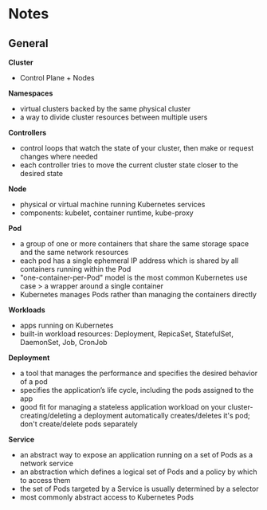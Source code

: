 # Notes

## General
**Cluster**
- Control Plane + Nodes

**Namespaces**
- virtual clusters backed by the same physical cluster
- a way to divide cluster resources between multiple users

**Controllers**
- control loops that watch the state of your cluster, then make or request changes where needed
- each controller tries to move the current cluster state closer to the desired state

**Node**
- physical or virtual machine running Kubernetes services
- components: kubelet, container runtime, kube-proxy

**Pod**
- a group of one or more containers that share the same storage space and the same network resources
- each pod has a single ephemeral IP address which is shared by all containers running within the Pod
- "one-container-per-Pod" model is the most common Kubernetes use case > a wrapper around a single container
- Kubernetes manages Pods rather than managing the containers directly

**Workloads**
- apps running on Kubernetes
- built-in workload resources: Deployment, RepicaSet, StatefulSet, DaemonSet, Job, CronJob

**Deployment**
- a tool that manages the performance and specifies the desired behavior of a pod
- specifies the application’s life cycle, including the pods assigned to the app
- good fit for managing a stateless application workload on your cluster- creating/deleting a deployment automatically creates/deletes it's pod; don't create/delete pods separately

**Service**
- an abstract way to expose an application running on a set of Pods as a network service
- an abstraction which defines a logical set of Pods and a policy by which to access them
- the set of Pods targeted by a Service is usually determined by a selector
- most commonly abstract access to Kubernetes Pods